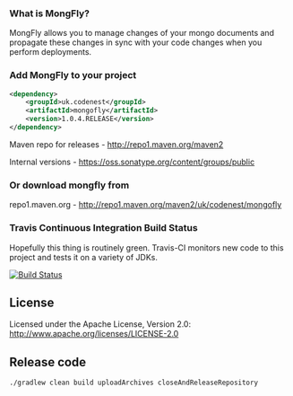 ### What is MongFly?

MongFly allows you to manage changes of your mongo documents and propagate these changes in sync with your code changes when you perform deployments.

### Add MongFly to your project
```xml
<dependency>
    <groupId>uk.codenest</groupId>
	<artifactId>mongofly</artifactId>
	<version>1.0.4.RELEASE</version>
</dependency>
```

Maven repo for releases - http://repo1.maven.org/maven2

Internal versions - https://oss.sonatype.org/content/groups/public


### Or download mongfly from
repo1.maven.org - http://repo1.maven.org/maven2/uk/codenest/mongofly

### Travis Continuous Integration Build Status

Hopefully this thing is routinely green. Travis-CI monitors new code to this project and tests it on a variety of JDKs.

[![Build Status](https://travis-ci.org/CodenestLtd/mongofly.svg?branch=master)](https://travis-ci.org/CodenestLtd/mongofly)

## License
Licensed under the Apache License, Version 2.0: http://www.apache.org/licenses/LICENSE-2.0

## Release code
```$xslt
./gradlew clean build uploadArchives closeAndReleaseRepository
```
